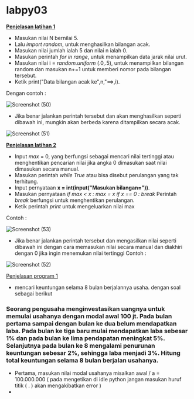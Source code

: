 # labpy03
[**Penjelasan latihan 1**](url)

- Masukan nilai N bernilai 5.
- Lalu _import random_, untuk menghasilkan bilangan acak.
- Masukan nilai jumlah ialah 5 dan nilai n ialah 0.
- Masukan perintah _for in range_, untuk menampilkan data jarak nilai urut.
- Masukan nilai i = _random.uniform_ (.0,.5), untuk menampilkan bilangan random dan masukan n+=1 untuk memberi nomor pada bilangan tersebut.
- Ketik print("Data bilangan acak ke",n,"==>,i).

Dengan contoh :

![Screenshot (50)](https://user-images.githubusercontent.com/56834389/68423282-5d67ce00-01d4-11ea-9ca0-5fb2720652e2.png)

- Jika benar jalankan perintah tersebut dan akan menghasilkan seperti dibawah ini, mungkin akan berbeda karena ditampilkan secara acak.

![Screenshot (51)](https://user-images.githubusercontent.com/56834389/68423609-f4348a80-01d4-11ea-9382-8e4576cf05bb.png)

[**Penjelasan latihan 2**](url)
- Input _max_ = 0, yang berfungsi sebagai mencari nilai tertinggi atau menghentikan pencarian nilai jika angka 0 dimasukan saat nilai dimasukan secara manual.
- Masukan perintah _while True_ atau bisa disebut perulangan yang tak terhitung.
- Input pernyataan **x = int(input("Masukan bilangan="))**.
- Masukan pernyataan
 _if max < x : 
max = x
if x == 0 :
break_
Perintah _break_ berfungsi untuk menghentikan perulangan.
- Ketik perintah _print_ untuk mengeluarkan nilai max

Contoh :

![Screenshot (53)](https://user-images.githubusercontent.com/56834389/68424747-39f25280-01d7-11ea-955d-aad950333cb4.png)

- Jika benar jalankan perintah tersebut dan mengasilkan nilai seperti dibawah ini dengan cara memasukan nilai secara manual dan diakhiri dengan 0 jika ingin menemukan nilai tertinggi
Contoh :

![Screenshot (52)](https://user-images.githubusercontent.com/56834389/68425054-d87eb380-01d7-11ea-8e6b-41a9a14f84f5.png)

[Penjelasan program 1](url)
- mencari keuntungan  selama 8 bulan berjalannya usaha. dengan soal sebagai berikut
### Seorang pengusaha menginvestasikan uangnya untuk memulai usahanya  dengan modal awal 100 jt. Pada bulan pertama sampai dengan bulan ke dua belum mendapatkan laba. Pada bulan ke tiga baru mulai mendapatkan laba sebesar 1% dan pada bulan ke lima pendapatan meningkat 5%. Selanjutnya pada bulan ke 8 mengalami penurunan keuntungan sebesar 2%, sehingga laba menjadi 3%. Hitung total keuntungan selama 8 bulan berjalan usahanya.
- Pertama, masukan nilai modal usahanya misalkan awal / a = 100.000.000
( pada mengetikan di idle python jangan masukan huruf titik ( . ) akan mengakibatkan error )
- 
